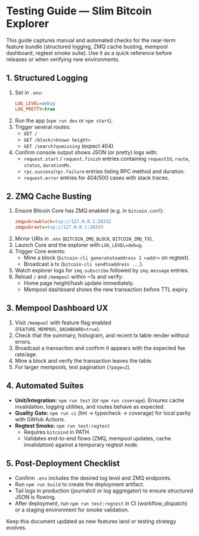 # Testing Guide — Slim Bitcoin Explorer

This guide captures manual and automated checks for the near-term feature bundle (structured logging, ZMQ cache busting, mempool dashboard, regtest smoke suite). Use it as a quick reference before releases or when verifying new environments.

## 1. Structured Logging
1. Set in `.env`:
   ```ini
   LOG_LEVEL=debug
   LOG_PRETTY=true
   ```
2. Run the app (`npm run dev` or `npm start`).
3. Trigger several routes:
   - `GET /`
   - `GET /block/<known height>`
   - `GET /search?q=missing` (expect 404)
4. Confirm console output shows JSON (or pretty) logs with:
   - `request.start` / `request.finish` entries containing `requestId`, `route`, `status`, `durationMs`.
   - `rpc.success`/`rpc.failure` entries listing RPC method and duration.
   - `request.error` entries for 404/500 cases with stack traces.

## 2. ZMQ Cache Busting
1. Ensure Bitcoin Core has ZMQ enabled (e.g. in `bitcoin.conf`):
   ```ini
   zmqpubrawblock=tcp://127.0.0.1:28332
   zmqpubrawtx=tcp://127.0.0.1:28333
   ```
2. Mirror URIs in `.env` (`BITCOIN_ZMQ_BLOCK`, `BITCOIN_ZMQ_TX`).
3. Launch Core and the explorer with `LOG_LEVEL=debug`.
4. Trigger Core events:
   - Mine a block (`bitcoin-cli generatetoaddress 1 <addr>` on regtest).
   - Broadcast a tx (`bitcoin-cli sendtoaddress ...`).
5. Watch explorer logs for `zmq.subscribe` followed by `zmq.message` entries.
6. Reload `/` and `/mempool` within ~1s and verify:
   - Home page height/hash update immediately.
   - Mempool dashboard shows the new transaction before TTL expiry.

## 3. Mempool Dashboard UX
1. Visit `/mempool` with feature flag enabled (`FEATURE_MEMPOOL_DASHBOARD=true`).
2. Check that the summary, histogram, and recent tx table render without errors.
3. Broadcast a transaction and confirm it appears with the expected fee rate/age.
4. Mine a block and verify the transaction leaves the table.
5. For larger mempools, test pagination (`?page=2`).

## 4. Automated Suites
- **Unit/Integration:** `npm run test` (or `npm run coverage`). Ensures cache invalidation, logging utilities, and routes behave as expected.
- **Quality Gate:** `npm run ci` (lint → typecheck → coverage) for local parity with GitHub Actions.
- **Regtest Smoke:** `npm run test:regtest`
  - Requires `bitcoind` in PATH.
  - Validates end-to-end flows (ZMQ, mempool updates, cache invalidation) against a temporary regtest node.

## 5. Post-Deployment Checklist
- Confirm `.env` includes the desired log level and ZMQ endpoints.
- Run `npm run build` to create the deployment artifact.
- Tail logs in production (journalctl or log aggregator) to ensure structured JSON is flowing.
- After deployment, run `npm run test:regtest` in CI (workflow_dispatch) or a staging environment for smoke validation.

Keep this document updated as new features land or testing strategy evolves.
